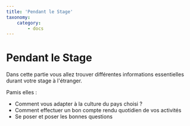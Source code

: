 ```yaml
---
title: 'Pendant le Stage'
taxonomy:
    category:
        - docs
---
```


# Pendant le Stage

Dans cette partie vous allez trouver différentes informations essentielles durant votre stage à l'étranger. 

Pamis elles :

- Comment vous adapter à la culture du pays choisi ?
- Comment effectuer un bon compte rendu quotidien de vos activités
- Se poser et poser les bonnes questions
